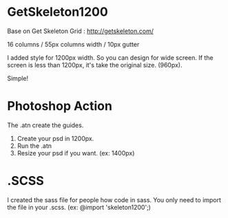 GetSkeleton1200
===============

Base on Get Skeleton Grid : http://getskeleton.com/

16 columns /
55px columns width /
10px gutter

I added style for 1200px width. So you can design for wide screen. If the screen is less than 1200px, it's take the original size. (960px).

Simple!

Photoshop Action
===============

The .atn create the guides.

1. Create your psd in 1200px. 
2. Run the .atn
3. Resize your psd if you want. (ex: 1400px)

.SCSS
===============

I created the sass file for people how code in sass. You only need to import the file in your .scss. (ex: @import 'skeleton1200';)